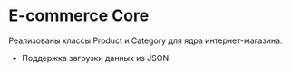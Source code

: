 # E-commerce Core
Реализованы классы Product и Category для ядра интернет-магазина.
- Поддержка загрузки данных из JSON.